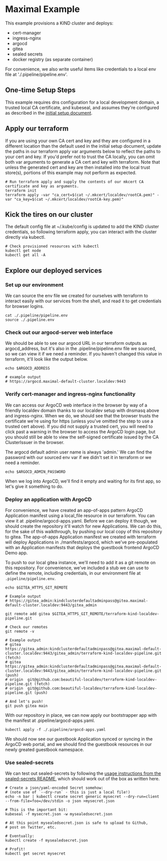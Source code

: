 # Maximal Example

This example provisions a KIND cluster and deploys:

* cert-manager
* ingress-nginx
* argocd
* gitea
* sealed secrets
* docker registry (as separate container)

For convenience, we also write useful items like credentials to a local env file at './.pipeline/pipeline.env'.

## One-time Setup Steps

This example requires dns configuration for a local development domain, a trusted local CA certificate, and kubeseal, and assumes they're configured as described in the [initial setup document](https://github.com/beautiful-localdev/terraform-kind-localdev-pipeline/blob/main/docs/initial_setup.md).

## Apply our terraform

If you are using your own CA cert and key and they are configured in a different location than the default used in the initial setup document, update the paths in our terraform apply var arguments below to reflect the paths to your cert and key. If you'd prefer not to trust the CA locally, you can omit both var arguments to generate a CA cert and key with terraform. Note that unless the generated cert and key are then installed into the local trust store(s), portions of this example may not perform as expected.

```
# Run terraform apply and supply the contents of our mkcert CA certificate and key as arguments.
terraform init
terraform apply -var "ca_cert=$(cat ~/.mkcert/localdev/rootCA.pem)" -var "ca_key=$(cat ~/.mkcert/localdev/rootCA-key.pem)"
```

## Kick the tires on our cluster

The default config file at ~/.kube/config is updated to add the KIND cluster credentials, so following terraform apply, you can interact with the cluster directly via kubectl.

```
# Check provisioned resources with kubectl
kubectl get node
kubectl get all -A
```

## Explore our deployed services

### Set up our environment

We can source the env file we created for ourselves with terraform to interact easily with our services from the shell, and read it to get credentials for browser logins.

```
cat ./.pipeline/pipeline.env
source ./.pipeline.env
```

### Check out our argocd-server web interface

We should be able to see our argocd URL in our terraform outputs as argocd_address, but it's also in the .pipeline/pipeline.env file we sourced, so we can view it if we need a reminder. If you haven't changed this value in terraform, it'll look like the output below.
```
echo $ARGOCD_ADDRESS

# example output
# https://argocd.maximal-default-cluster.localdev:9443
```

### Verify cert-manager and ingress-nginx functionality

We can access our ArgoCD web interface in the browser by way of a friendly localdev domain thanks to our localdev setup with dnsmasq above and ingress-nginx. When we do, we should see that the browser trusts the certificate we're using for https (unless you've omitted the step to use a trusted cert above). If you did not supply a trusted cert, you will need to click past a warning in the browser to access the ArgoCD login page, but you should still be able to view the self-signed certificate issued by the CA ClusterIssuer in the browser.


The argocd default admin user name is always 'admin.' We can find the password with our sourced env var if we didn't set it in terraform or we need a reminder.
```
echo $ARGOCD_ADMIN_PASSWORD
```

When we log into ArgoCD, we'll find it empty and waiting for its first app, so let's give it something to do.

### Deploy an application with ArgoCD

For convenience, we have created an app-of-apps pattern ArgoCD Application manifest using a local_file resource in our terraform. You can view it at .pipeline/argocd-apps.yaml. Before we can deploy it though, we should create the repository it'll watch for new Applications. We can do this, for the sake of this walkthrough, by pushing our local copy of this repository to gitea. The app-of-apps Application manifest we created with terraform will deploy Applications in ./manifests/argocd, which we've pre-populated with an Application manifests that deploys the guestbook frontend ArgoCD Demo app. 

To push to our local gitea instance, we'll need to add it as a git remote on this repository. For convenience, we've included a stub we can use to define the remote, including credentials, in our environment file at `.pipeline/pipeline.env`. 
```
echo $GITEA_HTTPS_GIT_REMOTE

# Example output
# https://gitea_admin:kindclusterdefaultadminpass@gitea.maximal-default-cluster.localdev:9443/gitea_admin

git remote add gitea $GITEA_HTTPS_GIT_REMOTE/terraform-kind-localdev-pipeline.git

# Check our remotes
git remote -v

# Example output
# gitea   https://gitea_admin:kindclusterdefaultadminpass@gitea.maximal-default-cluster.localdev:9443/gitea_admin/terraform-kind-localdev-pipeline.git (fetch)
# gitea   https://gitea_admin:kindclusterdefaultadminpass@gitea.maximal-default-cluster.localdev:9443/gitea_admin/terraform-kind-localdev-pipeline.git (push)
# origin  git@github.com:beautiful-localdev/terraform-kind-localdev-pipeline.git (fetch)
# origin  git@github.com:beautiful-localdev/terraform-kind-localdev-pipeline.git (push)

# And let's push!
git push gitea main
```

With our repository in place, we can now apply our bootstrapper app with the manifest at .pipeline/argocd-apps.yaml.

```
kubectl apply -f ./.pipeline/argocd-apps.yaml
```
We should now see our guestbook Application synced or syncing in the ArgoCD web portal, and we should find the guestbook resources in our newly greated guestbook namespace.

### Use sealed-secrets

We can test out sealed-secrets by following the [usage instructions from the sealed-secrets README](https://github.com/bitnami-labs/sealed-secrets#usage), which should work out of the box as written here.

```
# Create a json/yaml-encoded Secret somehow:
# (note use of `--dry-run` - this is just a local file!)
echo -n bar | kubectl create secret generic mysecret --dry-run=client --from-file=foo=/dev/stdin -o json >mysecret.json

# This is the important bit:
kubeseal -f mysecret.json -w mysealedsecret.json

# At this point mysealedsecret.json is safe to upload to Github,
# post on Twitter, etc.

# Eventually:
kubectl create -f mysealedsecret.json

# Profit!
kubectl get secret mysecret
```
